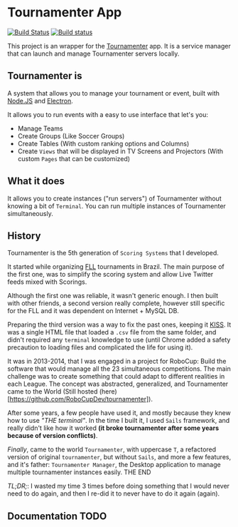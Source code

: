# Tournamenter App
[![Build Status](https://travis-ci.org/ivanseidel/TournamenterApp.svg?branch=master)](https://travis-ci.org/ivanseidel/TournamenterApp) [![Build status](https://ci.appveyor.com/api/projects/status/kip5669pxyqr23jg?svg=true)](https://ci.appveyor.com/project/ivanseidel/tournamenterapp)


This project is an wrapper for the [Tournamenter](https://github.com/ivanseidel/tournamenter)
app. It is a service manager that can launch and manage Tournamenter servers locally.

## Tournamenter is
A system that allows you to manage your tournament or event, built with
[Node.JS](https://nodejs.org) and [Electron](https://electron.atom.io).

It allows you to run events with a easy to use interface that let's you:
* Manage Teams
* Create Groups (Like Soccer Groups)
* Create Tables (With custom ranking options and Columns)
* Create `Views` that will be displayed in TV Screens and Projectors
  (With custom `Pages` that can be customized)

## What it does
It allows you to create instances ("run servers") of Tournamenter without knowing
a bit of `Terminal`. You can run multiple instances of Tournamenter simultaneously.

## History
Tournamenter is the 5th generation of `Scoring Systems` that I developed.

It started while organizing [FLL](http://www.firstlegoleague.org/) tournaments
in Brazil. The main purpose of the first one, was to simplify the scoring system
and allow Live Twitter feeds mixed with Scorings.

Although the first one was reliable, it wasn't generic enough. I then built with
other friends, a second version really complete, however still specific for the
FLL and it was dependent on Internet + MySQL DB.

Preparing the third version was a way to fix the past ones, keeping it
[KISS](https://en.wikipedia.org/wiki/KISS_principle). It was a single HTML file
that loaded a `.csv` file from the same folder, and didn't required any `terminal`
knowledge to use (until Chrome added a safety precaution to loading files
and complicated the life for using it).

It was in 2013-2014, that I was engaged in a project for RoboCup: Build the software
that would manage all the 23 simultaneous competitions. The main challenge was to
create something that could adapt to different realities in each League. The
concept was abstracted, generalized, and Tournamenter came to the World
(Still hosted (here)[https://github.com/RoboCupDev/tournamenter]).

After some years, a few people have used it, and mostly because they knew how to
use *"THE terminal"*. In the time I built it, I used `Sails` framework, and really
didn't like how it worked **(it broke tournamenter after some years because of version conflicts)**.

*Finally*, came to the world `Tournamenter`, with uppercase `T`, a refactored
version of original `tournamenter`, but without `Sails`, and more a few features, and it's
father: `Tournamenter Manager`, the Desktop application to manage multiple tournamenter
instances easily. THE END

*TL;DR;*: I wasted my time 3 times before doing something that I would never
need to do again, and then I re-did it to never have to do it again (again).


## Documentation TODO

